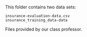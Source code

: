 

This folder contains two data sets:

    insurance-evaluation-data.csv
    insurance_training_data-data

Files provided by our class professor.
